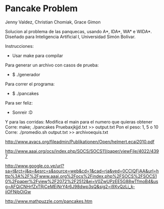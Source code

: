 Pancake Problem
===============
Jenny Valdez, Christian Chomiak, Grace Gimon

Solucion al problema de las panquecas, usando A\*, IDA\*, WA\* e WIDA\*.
Diseñado para Inteligencia Artificial I, Universidad Simón Bolívar.


Instrucciones:

* Usar make para compilar

Para generar un archivo con casos de prueba:
*	$ ./generador

Para correr el programa:
*	$ ./pancakes <archivo>

Para ser feliz:
*	Sonreir :D

Y para las corridas:
  Modifica el main para el numero que quieras obtener
  Corre:  make; ./pancakes Pruebaxjkjjd.txt >> output.txt
  Pon el peso: 1, 5 o 10
  Corre: ./promedio.sh output.txt >> archivoequis.txt


http://www.avacs.org/fileadmin/Publikationen/Open/helmert.ecai2010.pdf

http://www.aaai.org/ocs/index.php/SOCS/SOCS11/paper/viewFile/4022/4397

http://www.google.co.ve/url?sa=t&rct=j&q=&esrc=s&source=web&cd=1&cad=rja&ved=0CCIQFjAA&url=http%3A%2F%2Fwww.aaai.org%2Focs%2Findex.php%2FSOCS%2FSOCS10%2Fpaper%2Fview%2F2072%2F2512&ei=V0ZwUPzEE5G88wTfmoB4&usg=AFQjCNHrfZxTRjCeMEjNrY4r6J98dwp3sQ&sig2=i9XvQzLi_k-iiOFNjbOiGw

http://www.mathpuzzle.com/pancakes.htm
